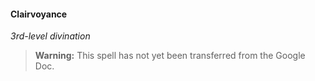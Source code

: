 #### Clairvoyance
<!-- markdownlint-disable-next-line no-emphasis-as-heading -->
_3rd-level divination_

> **Warning:**
> This spell has not yet been transferred from the Google Doc.
